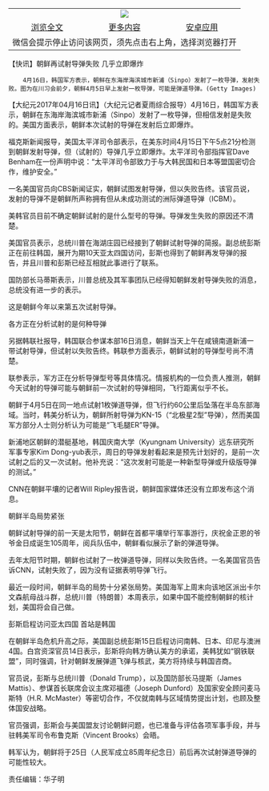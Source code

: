 

<table>
  <tr>
    <td align="center" colspan="3">
      <a href="https://github.com/ogate/ogate/blob/master/README.md"><img src="https://cloud.githubusercontent.com/assets/11880933/13434984/f430fae2-e012-11e5-814f-c2df1e82b247.jpg"/></a>
    </td>
  </tr>
  <tr>
    <td align="center">
      <a href="https://s3.ap-south-1.amazonaws.com/ogatem/oGate.htm?c817668&from=oNote">浏览全文</a>
    </td>
    <td align="center">
      <a href="https://s3.ap-south-1.amazonaws.com/ogatem/oGate.htm?from=oNote">更多内容</a>
    </td>
    <td align="center">
      <a href="https://raw.githubusercontent.com/ogate/up/master/ogate.apk">安卓应用</a>
    </td>
  </tr>
  <tr>
    <td align="center" colspan="3">
      微信会提示停止访问该网页，须先点击右上角，选择浏览器打开
    </td>
  </tr>
</table>    



【快讯】朝鲜再试射导弹失败 几乎立即爆炸






        4月16日，韩国军方表示，朝鲜在东海岸海滨城市新浦（Sinpo）发射了一枚导弹，发射失败。图为在川习会前夕，朝鲜4月5日早上发射一枚导弹，可能是弹道导弹。(Getty Images)




【大纪元2017年04月16日讯】（大纪元记者夏雨综合报导）4月16日，韩国军方表示，朝鲜在东海岸海滨城市新浦（Sinpo）发射了一枚导弹，但相信发射是失败的。美国方面表示，朝鲜本次试射的导弹在发射后立即爆炸。


福克斯新闻报导，美国太平洋司令部表示，在美东时间4月15日下午5点21分检测到朝鲜发射导弹，但（试射的）导弹几乎立即爆炸。太平洋司令部指挥官Dave Benham在一份声明中说：“太平洋司令部致力于与大韩民国和日本等盟国密切合作，维护安全。”


一名美国官员向CBS新闻证实，朝鲜试图发射导弹，但以失败告终。该官员说，发射的导弹不是朝鲜所声称拥有但从未成功测试的洲际弹道导弹（ICBM）。


美韩官员目前不确定朝鲜试射的是什么型号的导弹。导弹发生失败的原因还不清楚。


美国官员表示，总统川普在海湖庄园已经接到了朝鲜试射导弹的简报。副总统彭斯正在前往韩国，展开为期10天亚太四国访问，彭斯也得到了朝鲜再发导弹的报告，并且川普和彭斯已经互相就此事进行了联系。


国防部长马蒂斯表示，川普总统及其军事团队已经得知朝鲜发射导弹失败的消息，总统没有进一步的表示。


这是朝鲜今年以来第五次试射导弹。


各方正在分析试射的是何种导弹


另据韩联社报导，韩国联合参谋本部16日消息，朝鲜当天上午在咸镜南道新浦一带试射导弹，但试射以失败告终。韩联参方面表示，朝鲜试射的导弹型号尚不清楚。


联参表示，军方正在分析导弹型号等具体情况。情报机构的一位负责人推测，朝鲜今天试射的导弹可能与朝鲜前一次试射的导弹相同，飞行距离似乎不长。


朝鲜于4月5日在同一地点试射1枚弹道导弹，但飞行约60公里后坠落在半岛东部海域。当时，韩美分析认为，朝鲜所射导弹为KN-15（“北极星2型”导弹），然而美国军方部分人士则分析认为可能是“飞毛腿ER”导弹。


新浦地区朝鲜的潜艇基地，韩国庆南大学（Kyungnam University）远东研究所军事专家Kim Dong-yub表示，周日的导弹发射看起来是预先计划好的，是前一次试射之后的又一次试射。他补充说：“这次发射可能是一种新型导弹或升级版导弹的测试。”


CNN在朝鲜平壤的记者Will Ripley报告说，朝鲜国家媒体还没有立即发布这个消息。


朝鲜半岛局势紧张


朝鲜试射导弹的前一天是太阳节，朝鲜在首都平壤举行军事游行，庆祝金正恩的爷爷金日成诞生105周年，阅兵队伍中，朝鲜看似展示了新的弹道导弹。


去年太阳节时期，朝鲜也试射了一枚弹道导弹，同样以失败告终。一名美国官员告诉CNN，试射失败了，因为没有证据表明导弹飞行。


最近一段时间，朝鲜半岛的局势十分紧张局势。美国海军上周末向该地区派出卡尔文森航母战斗群，总统川普（特朗普）本周表示，如果中国不能控制朝鲜的核计划，美国将会自己做。


彭斯启程访问亚太四国 首站是韩国


在朝鲜半岛危机升高之际，美国副总统彭斯15日启程访问南韩、日本、印尼与澳洲4国。白宫资深官员14日表示，彭斯将向韩方确认美方的承诺，美韩犹如“钢铁联盟”，同时强调，针对朝鲜发展弹道飞弹与核武，美方将持续与韩国咨商。


官员说，彭斯与总统川普（Donald Trump），以及国防部长马提斯（James Mattis）、参谋首长联席会议主席邓福德（Joseph Dunford）及国家安全顾问麦马斯特（H.R. McMaster）等密切合作，不仅就南韩与区域情势提出计划，也顾及整体国安战略。


官员强调，彭斯会与美国盟友讨论朝鲜问题，也已准备与评估各项军事手段，并与驻韩美军司令布鲁克斯（Vincent Brooks）会晤。


韩军认为，朝鲜将于25日（人民军成立85周年纪念日）前后再次试射弹道导弹的可能性较大。


责任编辑：华子明



